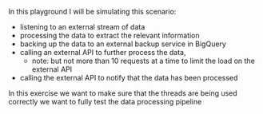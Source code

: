 In this playground I will be simulating this scenario:
* listening to an external stream of data
* processing the data to extract the relevant information
* backing up the data to an external backup service in BigQuery
* calling an external API to further process the data, 
  * note: but not more than 10 requests at a time to limit the load on the external API
* calling the external API to notify that the data has been processed

In this exercise we want to make sure that the threads are being used correctly
we want to fully test the data processing pipeline